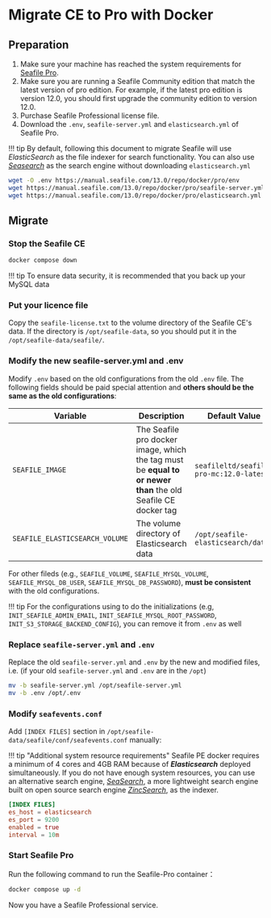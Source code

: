 # Migrate CE to Pro with Docker

## Preparation

1. Make sure your machine has reached the system requirements for [Seafile Pro](./system_requirements.md#seafile-pro).
2. Make sure you are running a Seafile Community edition that match the latest version of pro edition. For example, if the latest pro edition is version 12.0, you should first upgrade the community edition to version 12.0.
3. Purchase Seafile Professional license file.
4. Download the `.env`, `seafile-server.yml` and `elasticsearch.yml` of Seafile Pro.

!!! tip
    By default, following this document to migrate Seafile will use *ElasticSearch* as the file indexer for search functionality. You can also use [*Seasearch*](./use_seasearch.md) as the search engine without downloading `elasticsearch.yml`

```sh
wget -O .env https://manual.seafile.com/13.0/repo/docker/pro/env
wget https://manual.seafile.com/13.0/repo/docker/pro/seafile-server.yml
wget https://manual.seafile.com/13.0/repo/docker/pro/elasticsearch.yml
```

## Migrate

### Stop the Seafile CE

```sh
docker compose down

```

!!! tip
    To ensure data security, it is recommended that you back up your MySQL data

### Put your licence file

Copy the `seafile-license.txt` to the volume directory of the Seafile CE's data. If the directory is `/opt/seafile-data`, so you should put it in the `/opt/seafile-data/seafile/`.

### Modify the new seafile-server.yml and .env

Modify `.env` based on the old configurations from the old `.env` file. The following fields should be paid special attention and **others should be the same as the old configurations**:

| Variable                        | Description                                                                                                   | Default Value                   | 
| ------------------------------- | ------------------------------------------------------------------------------------------------------------- | ------------------------------- |  
| `SEAFILE_IMAGE`                | The Seafile pro docker image, which the tag must be **equal to or newer than** the old Seafile CE docker tag                                                                       | `seafileltd/seafile-pro-mc:12.0-latest`             |
| `SEAFILE_ELASTICSEARCH_VOLUME`  | The volume directory of Elasticsearch data | `/opt/seafile-elasticsearch/data` |

For other fileds (e.g., `SEAFILE_VOLUME`, `SEAFILE_MYSQL_VOLUME`, `SEAFILE_MYSQL_DB_USER`, `SEAFILE_MYSQL_DB_PASSWORD`), **must be consistent** with the old configurations.

!!! tip
    For the configurations using to do the initializations (e.g, `INIT_SEAFILE_ADMIN_EMAIL`, `INIT_SEAFILE_MYSQL_ROOT_PASSWORD`, `INIT_S3_STORAGE_BACKEND_CONFIG`), you can remove it from `.env` as well

### Replace `seafile-server.yml` and `.env`

Replace the old `seafile-server.yml` and `.env` by the new and modified files, i.e. (if your old `seafile-server.yml` and `.env` are in the `/opt`)

```sh
mv -b seafile-server.yml /opt/seafile-server.yml
mv -b .env /opt/.env
```

### Modify `seafevents.conf`

Add `[INDEX FILES]` section in `/opt/seafile-data/seafile/conf/seafevents.conf` manually:

!!! tip "Additional system resource requirements"
    Seafile PE docker requires a minimum of 4 cores and 4GB RAM because of ***Elasticsearch*** deployed simultaneously. If you do not have enough system resources, you can use an alternative search engine, [*SeaSearch*](./use_seasearch.md), a more lightweight search engine built on open source search engine [*ZincSearch*](https://zincsearch-docs.zinc.dev/), as the indexer.

```conf
[INDEX FILES]
es_host = elasticsearch
es_port = 9200
enabled = true
interval = 10m
```

### Start Seafile Pro

Run the following command to run the Seafile-Pro container：

```sh
docker compose up -d
```

Now you have a Seafile Professional service.
